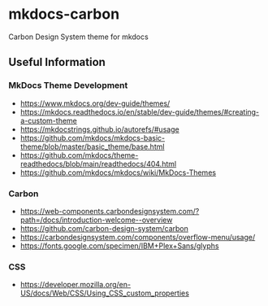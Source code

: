 mkdocs-carbon
===============================================================================
Carbon Design System theme for mkdocs


Useful Information
-------------------------------------------------------------------------------

### MkDocs Theme Development
- https://www.mkdocs.org/dev-guide/themes/
- https://mkdocs.readthedocs.io/en/stable/dev-guide/themes/#creating-a-custom-theme
- https://mkdocstrings.github.io/autorefs/#usage
- https://github.com/mkdocs/mkdocs-basic-theme/blob/master/basic_theme/base.html
- https://github.com/mkdocs/theme-readthedocs/blob/main/readthedocs/404.html
- https://github.com/mkdocs/mkdocs/wiki/MkDocs-Themes

### Carbon
- https://web-components.carbondesignsystem.com/?path=/docs/introduction-welcome--overview
- https://github.com/carbon-design-system/carbon
- https://carbondesignsystem.com/components/overflow-menu/usage/
- https://fonts.google.com/specimen/IBM+Plex+Sans/glyphs

### CSS
- https://developer.mozilla.org/en-US/docs/Web/CSS/Using_CSS_custom_properties
